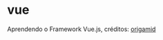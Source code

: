 # vue
Aprendendo o Framework Vue.js, créditos: <a href="https://www.origamid.com/curso/vue-js-completo/0101-vue-js-completo">origamid</a>
